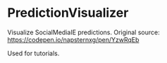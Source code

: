 # PredictionVisualizer
Visualize SocialMediaIE predictions.
Original source: https://codepen.io/napsternxg/pen/YzwRqEb

Used for tutorials.